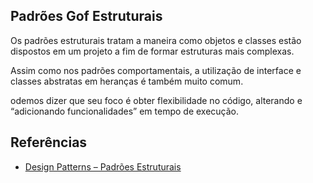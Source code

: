 ## Padrões Gof Estruturais
Os padrões estruturais tratam a maneira como objetos e classes estão dispostos em um projeto a fim de formar estruturas mais complexas.

Assim como nos padrões comportamentais, a utilização de interface e classes abstratas em heranças é também muito comum. 

odemos dizer que seu foco é obter flexibilidade no código, alterando e “adicionando funcionalidades” em tempo de execução.



Referências
----

* [Design Patterns – Padrões Estruturais](https://eufacoprogramas.com/design-patterns-padroes-estruturais/)
